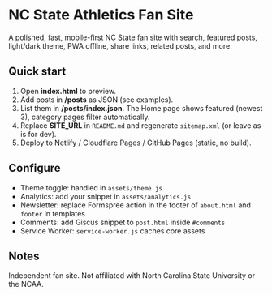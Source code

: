# NC State Athletics Fan Site 

A polished, fast, mobile-first NC State fan site with search, featured posts, light/dark theme, PWA offline, share links, related posts, and more.

## Quick start
1. Open **index.html** to preview.
2. Add posts in **/posts** as JSON (see examples).
3. List them in **/posts/index.json**. The Home page shows featured (newest 3), category pages filter automatically.
4. Replace **SITE_URL** in `README.md` and regenerate `sitemap.xml` (or leave as-is for dev).
5. Deploy to Netlify / Cloudflare Pages / GitHub Pages (static, no build).

## Configure
- Theme toggle: handled in `assets/theme.js`
- Analytics: add your snippet in `assets/analytics.js`
- Newsletter: replace Formspree action in the footer of `about.html` and `footer` in templates
- Comments: add Giscus snippet to `post.html` inside `#comments`
- Service Worker: `service-worker.js` caches core assets

## Notes
Independent fan site. Not affiliated with North Carolina State University or the NCAA.
